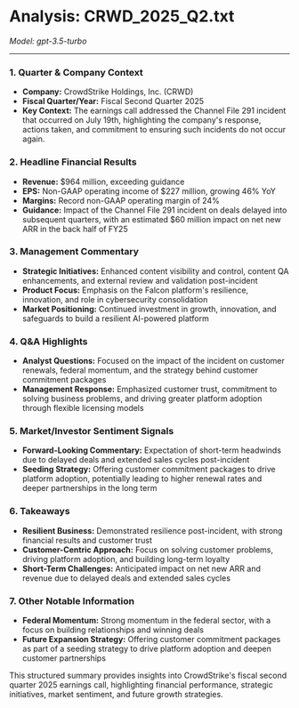 # Analysis: CRWD_2025_Q2.txt

*Model: gpt-3.5-turbo*

---

### 1. Quarter & Company Context
- **Company:** CrowdStrike Holdings, Inc. (CRWD)
- **Fiscal Quarter/Year:** Fiscal Second Quarter 2025
- **Key Context:** The earnings call addressed the Channel File 291 incident that occurred on July 19th, highlighting the company's response, actions taken, and commitment to ensuring such incidents do not occur again.

### 2. Headline Financial Results
- **Revenue:** $964 million, exceeding guidance
- **EPS:** Non-GAAP operating income of $227 million, growing 46% YoY
- **Margins:** Record non-GAAP operating margin of 24%
- **Guidance:** Impact of the Channel File 291 incident on deals delayed into subsequent quarters, with an estimated $60 million impact on net new ARR in the back half of FY25

### 3. Management Commentary
- **Strategic Initiatives:** Enhanced content visibility and control, content QA enhancements, and external review and validation post-incident
- **Product Focus:** Emphasis on the Falcon platform's resilience, innovation, and role in cybersecurity consolidation
- **Market Positioning:** Continued investment in growth, innovation, and safeguards to build a resilient AI-powered platform

### 4. Q&A Highlights
- **Analyst Questions:** Focused on the impact of the incident on customer renewals, federal momentum, and the strategy behind customer commitment packages
- **Management Response:** Emphasized customer trust, commitment to solving business problems, and driving greater platform adoption through flexible licensing models

### 5. Market/Investor Sentiment Signals
- **Forward-Looking Commentary:** Expectation of short-term headwinds due to delayed deals and extended sales cycles post-incident
- **Seeding Strategy:** Offering customer commitment packages to drive platform adoption, potentially leading to higher renewal rates and deeper partnerships in the long term

### 6. Takeaways
- **Resilient Business:** Demonstrated resilience post-incident, with strong financial results and customer trust
- **Customer-Centric Approach:** Focus on solving customer problems, driving platform adoption, and building long-term loyalty
- **Short-Term Challenges:** Anticipated impact on net new ARR and revenue due to delayed deals and extended sales cycles

### 7. Other Notable Information
- **Federal Momentum:** Strong momentum in the federal sector, with a focus on building relationships and winning deals
- **Future Expansion Strategy:** Offering customer commitment packages as part of a seeding strategy to drive platform adoption and deepen customer partnerships

This structured summary provides insights into CrowdStrike's fiscal second quarter 2025 earnings call, highlighting financial performance, strategic initiatives, market sentiment, and future growth strategies.